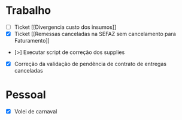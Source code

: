 
# Trabalho

- [ ] Ticket [[Divergencia custo dos insumos]]
- [x] Ticket [[Remessas canceladas na SEFAZ sem cancelamento para Faturamento]]
- [>] Executar script de correção dos supplies
- [x] Correção da validação de pendência de contrato de entregas canceladas

# Pessoal

- [x] Volei de carnaval
